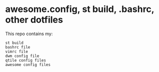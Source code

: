 # awesome.config, st build, .bashrc, other dotfiles
This repo contains my:
```
st build
bashrc file
vimrc file
dwm config file
qtile config files
awesome config files

```

